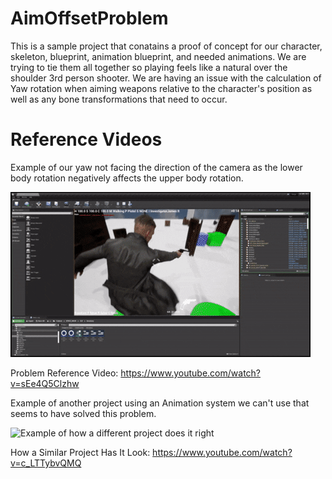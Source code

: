 # AimOffsetProblem
 
This is a sample project that conatains a proof of concept for our character, skeleton, blueprint, animation blueprint, and needed animations. We are trying to tie them all together so playing feels like a natural over the shoulder 3rd person shooter. We are having an issue with the calculation of Yaw rotation when aiming weapons relative to the character's position as well as any bone transformations that need to occur.

# Reference Videos

Example of our yaw not facing the direction of the camera as the lower body rotation negatively affects the upper body rotation.

![Example of how we do it wrong](https://github.com/NNG-Phil/AimOffsetProblem/blob/main/Images/bad.gif)

Problem Reference Video: https://www.youtube.com/watch?v=sEe4Q5Clzhw

Example of another project using an Animation system we can't use that seems to have solved this problem.

![Example of how a different project does it right](https://github.com/NNG-Phil/AimOffsetProblem/blob/main/Images/good.gif)

How a Similar Project Has It Look: https://www.youtube.com/watch?v=c_LTTybvQMQ
